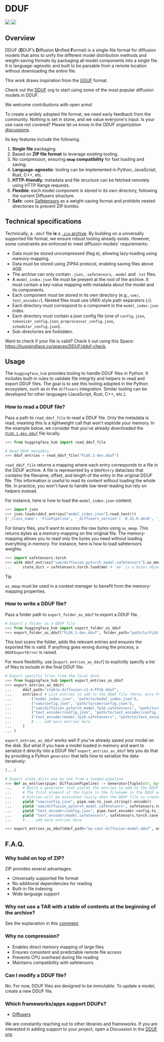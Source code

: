 # DDUF

<div class="flex justify-center">
    <img class="block dark:hidden" src="https://huggingface.co/datasets/huggingface/documentation-images/resolve/main/DDUF/DDUF-Banner.svg"/>
     <img class="hidden dark:block" src="https://huggingface.co/datasets/huggingface/documentation-images/resolve/main/DDUF/DDUF-Banner-dark.svg"/>
</div>


## Overview

DDUF (**D**DUF’s **D**iffusion **U**nified **F**ormat) is a single-file format for diffusion models that aims to unify the different model distribution methods and weight-saving formats by packaging all model components into a single file. It is language-agnostic and built to be parsable from a remote location without downloading the entire file.

This work draws inspiration from the [GGUF](https://github.com/ggerganov/ggml/blob/master/docs/gguf.md) format.

Check out the [DDUF](https://huggingface.co/DDUF) org to start using some of the most popular diffusion models in DDUF.

<Tip>

We welcome contributions with open arms!

To create a widely adopted file format, we need early feedback from the community. Nothing is set in stone, and we value everyone's input. Is your use case not covered? Please let us know in the DDUF organization [discussions](https://huggingface.co/spaces/DDUF/README/discussions/2).

</Tip>

Its key features include the following.

1. **Single file** packaging.
2. Based on **ZIP file format** to leverage existing tooling.
3. No compression, ensuring **`mmap` compatibility** for fast loading and saving.
4. **Language-agnostic**: tooling can be implemented in Python, JavaScript, Rust, C++, etc.
5. **HTTP-friendly**: metadata and file structure can be fetched remotely using HTTP Range requests.
6. **Flexible**: each model component is stored in its own directory, following the current Diffusers structure.
7. **Safe**: uses [Safetensors](https://huggingface.co/docs/diffusers/using-diffusers/other-formats#safetensors) as a weight-saving format and prohibits nested directories to prevent ZIP bombs.

## Technical specifications

Technically, a `.dduf` file **is** a [`.zip` archive](https://en.wikipedia.org/wiki/ZIP_(file_format)). By building on a universally supported file format, we ensure robust tooling already exists. However, some constraints are enforced to meet diffusion models' requirements:
- Data must be stored uncompressed (flag `0`), allowing lazy-loading using memory-mapping.
- Data must be stored using ZIP64 protocol, enabling saving files above 4GB.
- The archive can only contain `.json`, `.safetensors`, `.model` and `.txt` files.
- A `model_index.json` file must be present at the root of the archive. It must contain a key-value mapping with metadata about the model and its components.
- Each component must be stored in its own directory (e.g., `vae/`, `text_encoder/`). Nested files must use UNIX-style path separators (`/`).
- Each directory must correspond to a component in the `model_index.json` index.
- Each directory must contain a json config file (one of `config.json`, `tokenizer_config.json`, `preprocessor_config.json`, `scheduler_config.json`).
- Sub-directories are forbidden.

Want to check if your file is valid? Check it out using this Space: https://huggingface.co/spaces/DDUF/dduf-check.

## Usage

The `huggingface_hub` provides tooling to handle DDUF files in Python. It includes built-in rules to validate file integrity and helpers to read and export DDUF files. The goal is to see this tooling adopted in the Python ecosystem, such as in the `diffusers` integration. Similar tooling can be developed for other languages (JavaScript, Rust, C++, etc.).

### How to read a DDUF file?

Pass a path to `read_dduf_file` to read a DDUF file. Only the metadata is read, meaning this is a lightweight call that won't explode your memory. In the example below, we consider that you've already downloaded the [`FLUX.1-dev.dduf`](https://huggingface.co/DDUF/FLUX.1-dev-DDUF/blob/main/FLUX.1-dev.dduf) file locally.

```python
>>> from huggingface_hub import read_dduf_file

# Read DDUF metadata
>>> dduf_entries = read_dduf_file("FLUX.1-dev.dduf")
```

`read_dduf_file` returns a mapping where each entry corresponds to a file in the DDUF archive. A file is represented by a `DDUFEntry` dataclass that contains the filename, offset, and length of the entry in the original DDUF file. This information is useful to read its content without loading the whole file. In practice, you won't have to handle low-level reading but rely on helpers instead.

For instance, here is how to load the `model_index.json` content:
```python
>>> import json
>>> json.loads(dduf_entries["model_index.json"].read_text())
{'_class_name': 'FluxPipeline', '_diffusers_version': '0.32.0.dev0', '_name_or_path': 'black-forest-labs/FLUX.1-dev', ...
```

For binary files, you'll want to access the raw bytes using `as_mmap`. This returns bytes as a memory-mapping on the original file. The memory-mapping allows you to read only the bytes you need without loading everything in memory. For instance, here is how to load safetensors weights:

```python
>>> import safetensors.torch
>>> with dduf_entries["vae/diffusion_pytorch_model.safetensors"].as_mmap() as mm:
...     state_dict = safetensors.torch.load(mm) # `mm` is a bytes object
```

> [!TIP]
> `as_mmap` must be used in a context manager to benefit from the memory-mapping properties.

### How to write a DDUF file?

Pass a folder path to `export_folder_as_dduf` to export a DDUF file.

```python
# Export a folder as a DDUF file
>>> from huggingface_hub import export_folder_as_dduf
>>> export_folder_as_dduf("FLUX.1-dev.dduf", folder_path="path/to/FLUX.1-dev")
```

This tool scans the folder, adds the relevant entries and ensures the exported file is valid. If anything goes wrong during the process, a `DDUFExportError` is raised.

For more flexibility, use [`export_entries_as_dduf`] to explicitly specify a list of files to include in the final DDUF file:

```python
# Export specific files from the local disk.
>>> from huggingface_hub import export_entries_as_dduf
>>> export_entries_as_dduf(
...     dduf_path="stable-diffusion-v1-4-FP16.dduf",
...     entries=[ # List entries to add to the DDUF file (here, only FP16 weights)
...         ("model_index.json", "path/to/model_index.json"),
...         ("vae/config.json", "path/to/vae/config.json"),
...         ("vae/diffusion_pytorch_model.fp16.safetensors", "path/to/vae/diffusion_pytorch_model.fp16.safetensors"),
...         ("text_encoder/config.json", "path/to/text_encoder/config.json"),
...         ("text_encoder/model.fp16.safetensors", "path/to/text_encoder/model.fp16.safetensors"),
...         # ... add more entries here
...     ]
... )
```

`export_entries_as_dduf` works well if you've already saved your model on the disk. But what if you have a model loaded in memory and want to serialize it directly into a DDUF file? `export_entries_as_dduf` lets you do that by providing a Python `generator` that tells how to serialize the data iteratively:

```python
(...)

# Export state_dicts one by one from a loaded pipeline
>>> def as_entries(pipe: DiffusionPipeline) -> Generator[Tuple[str, bytes], None, None]:
...     # Build a generator that yields the entries to add to the DDUF file.
...     # The first element of the tuple is the filename in the DDUF archive. The second element is the content of the file.
...     # Entries will be evaluated lazily when the DDUF file is created (only 1 entry is loaded in memory at a time)
...     yield "vae/config.json", pipe.vae.to_json_string().encode()
...     yield "vae/diffusion_pytorch_model.safetensors", safetensors.torch.save(pipe.vae.state_dict())
...     yield "text_encoder/config.json", pipe.text_encoder.config.to_json_string().encode()
...     yield "text_encoder/model.safetensors", safetensors.torch.save(pipe.text_encoder.state_dict())
...     # ... add more entries here

>>> export_entries_as_dduf(dduf_path="my-cool-diffusion-model.dduf", entries=as_entries(pipe))
```

## F.A.Q.

### Why build on top of ZIP?

ZIP provides several advantages:
- Universally supported file format
- No additional dependencies for reading
- Built-in file indexing
- Wide language support

### Why not use a TAR with a table of contents at the beginning of the archive?

See the explanation in this [comment](https://github.com/huggingface/huggingface_hub/pull/2692#issuecomment-2519863726).

### Why no compression?

- Enables direct memory mapping of large files
- Ensures consistent and predictable remote file access
- Prevents CPU overhead during file reading
- Maintains compatibility with safetensors

### Can I modify a DDUF file?

No. For now, DDUF files are designed to be immutable. To update a model, create a new DDUF file.
	
### Which frameworks/apps support DDUFs?
	
- [Diffusers](https://github.com/huggingface/diffusers)
	
We are constantly reaching out to other libraries and frameworks. If you are interested in adding support to your project, open a Discussion in the [DDUF org](https://huggingface.co/spaces/DDUF/README/discussions).
